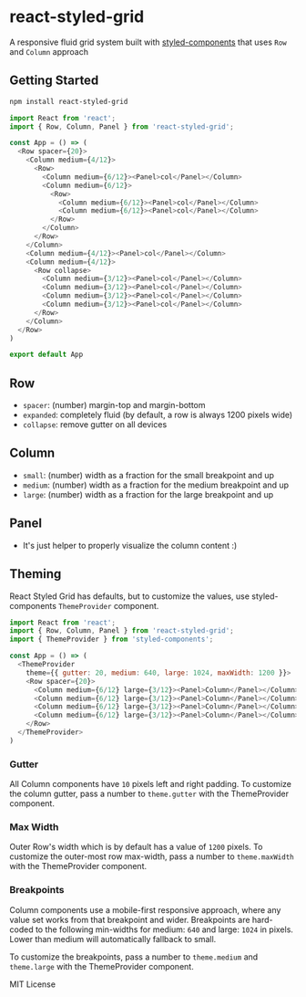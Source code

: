 # react-styled-grid
A responsive fluid grid system built with [styled-components](https://github.com/styled-components/styled-components) that uses `Row` and `Column` approach

## Getting Started

```sh
npm install react-styled-grid
```

```js
import React from 'react';
import { Row, Column, Panel } from 'react-styled-grid';

const App = () => (
  <Row spacer={20}>
    <Column medium={4/12}>
      <Row>
        <Column medium={6/12}><Panel>col</Panel></Column>
        <Column medium={6/12}>
          <Row>
            <Column medium={6/12}><Panel>col</Panel></Column>
            <Column medium={6/12}><Panel>col</Panel></Column>
          </Row>
        </Column>
      </Row>
    </Column>
    <Column medium={4/12}><Panel>col</Panel></Column>
    <Column medium={4/12}>
      <Row collapse>
        <Column medium={3/12}><Panel>col</Panel></Column>
        <Column medium={3/12}><Panel>col</Panel></Column>
        <Column medium={3/12}><Panel>col</Panel></Column>
        <Column medium={3/12}><Panel>col</Panel></Column>
      </Row>
    </Column>
  </Row>
)

export default App
```

## Row

- `spacer`: (number) margin-top and margin-bottom
- `expanded`: completely fluid (by default, a row is always 1200 pixels wide)
- `collapse`: remove gutter on all devices

## Column

- `small`: (number) width as a fraction for the small breakpoint and up
- `medium`: (number) width as a fraction for the medium breakpoint and up
- `large`: (number) width as a fraction for the large breakpoint and up

## Panel

- It's just helper to properly visualize the column content :)

## Theming

React Styled Grid has defaults, but to customize the values,
use styled-components `ThemeProvider` component.

```js
import React from 'react';
import { Row, Column, Panel } from 'react-styled-grid';
import { ThemeProvider } from 'styled-components';

const App = () => (
  <ThemeProvider
    theme={{ gutter: 20, medium: 640, large: 1024, maxWidth: 1200 }}>
    <Row spacer={20}>
      <Column medium={6/12} large={3/12}><Panel>Column</Panel></Column>
      <Column medium={6/12} large={3/12}><Panel>Column</Panel></Column>
      <Column medium={6/12} large={3/12}><Panel>Column</Panel></Column>
      <Column medium={6/12} large={3/12}><Panel>Column</Panel></Column>
    </Row>
  </ThemeProvider>
)
```

### Gutter

All Column components have `10` pixels left and right padding.
To customize the column gutter, pass a number to `theme.gutter` with the ThemeProvider component.

### Max Width

Outer Row's width which is by default has a value of `1200` pixels.
To customize the outer-most row max-width, pass a number to `theme.maxWidth` with the ThemeProvider component.

### Breakpoints

Column components use a mobile-first responsive approach,
where any value set works from that breakpoint and wider.
Breakpoints are hard-coded to the following min-widths for medium: `640` and large: `1024` in pixels.
Lower than medium will automatically fallback to small.

To customize the breakpoints, pass a number to `theme.medium` and `theme.large` with the ThemeProvider component.


MIT License

